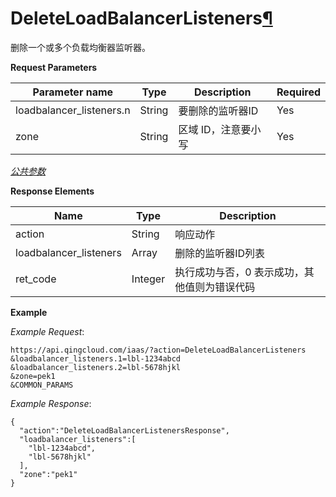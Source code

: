 ---
---

# DeleteLoadBalancerListeners[¶](#deleteloadbalancerlisteners "永久链接至标题")

删除一个或多个负载均衡器监听器。

**Request Parameters**

| Parameter name | Type | Description | Required |
| --- | --- | --- | --- |
| loadbalancer_listeners.n | String | 要删除的监听器ID | Yes |
| zone | String | 区域 ID，注意要小写 | Yes |

[_公共参数_](../../common/parameters.html#api-common-parameters)

**Response Elements**

| Name | Type | Description |
| --- | --- | --- |
| action | String | 响应动作 |
| loadbalancer_listeners | Array | 删除的监听器ID列表 |
| ret_code | Integer | 执行成功与否，0 表示成功，其他值则为错误代码 |

**Example**

_Example Request_:

```
https://api.qingcloud.com/iaas/?action=DeleteLoadBalancerListeners
&loadbalancer_listeners.1=lbl-1234abcd
&loadbalancer_listeners.2=lbl-5678hjkl
&zone=pek1
&COMMON_PARAMS
```

_Example Response_:

```
{
  "action":"DeleteLoadBalancerListenersResponse",
  "loadbalancer_listeners":[
    "lbl-1234abcd",
    "lbl-5678hjkl"
  ],
  "zone":"pek1"
}
```
